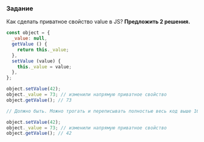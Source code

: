 ### Задание

Как сделать приватное свойство value в JS?
**Предложить 2 решения.**


```js
const object = {
  _value: null,
  getValue () {
    return this._value;
  },
  setValue (value) {
    this._value = value;
  },
};

object.setValue(42);
object._value = 73; // изменили напрямую приватное свойство
object.getValue(); // 73

// Должно быть. Можно трогать и переписывать полностью весь код выше 16й строчки. 

object.setValue(42);
object._value = 73; // изменили напрямую приватное свойство
object.getValue(); // 42

```
